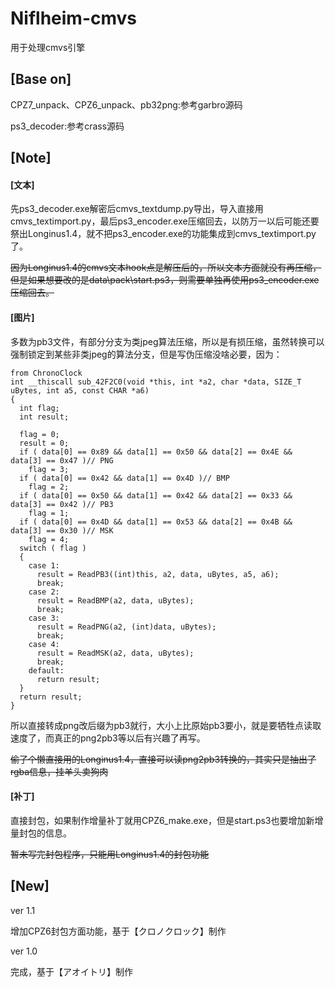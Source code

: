 # Niflheim-cmvs
用于处理cmvs引擎
## [Base on]
CPZ7_unpack、CPZ6_unpack、pb32png:参考garbro源码

ps3_decoder:参考crass源码

## [Note]
#### [文本]
先ps3_decoder.exe解密后cmvs_textdump.py导出，导入直接用cmvs_textimport.py，最后ps3_encoder.exe压缩回去，以防万一以后可能还要祭出Longinus1.4，就不把ps3_encoder.exe的功能集成到cmvs_textimport.py了。

~~因为Longinus1.4的cmvs文本hook点是解压后的，所以文本方面就没有再压缩，但是如果想要改的是data\pack\start.ps3，则需要单独再使用ps3_encoder.exe压缩回去。~~
#### [图片]
多数为pb3文件，有部分分支为类jpeg算法压缩，所以是有损压缩，虽然转换可以强制锁定到某些非类jpeg的算法分支，但是写伪压缩没啥必要，因为：
```
from ChronoClock
int __thiscall sub_42F2C0(void *this, int *a2, char *data, SIZE_T uBytes, int a5, const CHAR *a6)
{
  int flag;
  int result;
  
  flag = 0;
  result = 0;
  if ( data[0] == 0x89 && data[1] == 0x50 && data[2] == 0x4E && data[3] == 0x47 )// PNG
	flag = 3;
  if ( data[0] == 0x42 && data[1] == 0x4D )// BMP
	flag = 2;
  if ( data[0] == 0x50 && data[1] == 0x42 && data[2] == 0x33 && data[3] == 0x42 )// PB3
	flag = 1;
  if ( data[0] == 0x4D && data[1] == 0x53 && data[2] == 0x4B && data[3] == 0x30 )// MSK
	flag = 4;
  switch ( flag )
  {
	case 1:
	  result = ReadPB3((int)this, a2, data, uBytes, a5, a6);
	  break;
	case 2:
	  result = ReadBMP(a2, data, uBytes);
	  break;
	case 3:
	  result = ReadPNG(a2, (int)data, uBytes);
	  break;
	case 4:
	  result = ReadMSK(a2, data, uBytes);
	  break;
	default:
	  return result;
  }
  return result;
}
```
所以直接转成png改后缀为pb3就行，大小上比原始pb3要小，就是要牺牲点读取速度了，而真正的png2pb3等以后有兴趣了再写。

~~偷了个懒直接用的Longinus1.4，直接可以读png2pb3转换的，其实只是抽出了rgba信息，挂羊头卖狗肉~~
#### [补丁]
直接封包，如果制作增量补丁就用CPZ6_make.exe，但是start.ps3也要增加新增量封包的信息。

~~暂未写完封包程序，只能用Longinus1.4的封包功能~~
## [New]
ver 1.1

增加CPZ6封包方面功能，基于【クロノクロック】制作

ver 1.0

完成，基于【アオイトリ】制作